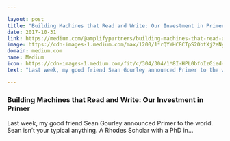```yaml
---

layout: post
title: "Building Machines that Read and Write: Our Investment in Primer"
date: 2017-10-31
link: https://medium.com/@amplifypartners/building-machines-that-read-and-write-our-investment-in-primer-c7e34b599dd9?source=rss------machine_learning-5
image: https://cdn-images-1.medium.com/max/1200/1*rQYYHC8CTpS2ObtXj2eNyg.jpeg
domain: medium.com
name: Medium
icon: https://cdn-images-1.medium.com/fit/c/304/304/1*8I-HPL0bfoIzGied-dzOvA.png
text: "Last week, my good friend Sean Gourley announced Primer to the world. Sean isn’t your typical anything. A Rhodes Scholar with a PhD in…"

---
```


### Building Machines that Read and Write: Our Investment in Primer

Last week, my good friend Sean Gourley announced Primer to the world. Sean isn’t your typical anything. A Rhodes Scholar with a PhD in…
